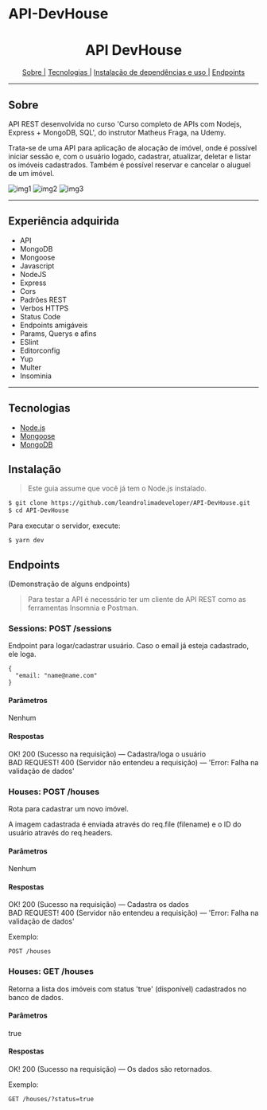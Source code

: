 # API-DevHouse

<h1 align="center">API DevHouse</h1>
<p align="center">
    <a href="#sobre">Sobre |</a>
    <a href="#tecnologias">Tecnologias |</a>
    <a href="#instalação">Instalação de dependências e uso |</a>
    <a href="#endpoints">Endpoints</a>
</p>

<hr>

## Sobre
API REST desenvolvida no curso 'Curso completo de APIs com Nodejs, Express + MongoDB, SQL', do instrutor Matheus Fraga, na Udemy.

Trata-se de uma API para aplicação de alocação de imóvel, onde é possível iniciar sessão e, com o usuário logado, cadastrar, atualizar, deletar e listar os imóveis cadastrados. Também é possível reservar e cancelar o aluguel de um imóvel. 

![img1](https://user-images.githubusercontent.com/76854209/164293507-228e150d-39df-47e6-8cc5-dd56a82a4452.jpg)
![img2](https://user-images.githubusercontent.com/76854209/164293513-de7ccc0a-95cd-46a7-b51f-805809a9745b.jpg)
![img3](https://user-images.githubusercontent.com/76854209/164293514-c428345c-cd4f-40f5-b9ff-415647228087.jpg)

<hr>

## Experiência adquirida
- API
- MongoDB
- Mongoose
- Javascript
- NodeJS
- Express
- Cors
- Padrões REST
- Verbos HTTPS
- Status Code
- Endpoints amigáveis
- Params, Querys e afins
- ESlint
- Editorconfig
- Yup
- Multer
- Insominia

<hr>

## Tecnologias
<ul>
    <li><a href="https://nodejs.org/" alt="Node.js">Node.js</a></li>
    <li><a href="https://mongoosejs.com/" alt="">Mongoose</a></li>
    <li><a href="https://www.mongodb.com/pt-br" alt="MySQL">MongoDB</a></li>
</ul>

## Instalação

> Este guia assume que você já tem o Node.js instalado. 

```bash
$ git clone https://github.com/leandrolimadeveloper/API-DevHouse.git
$ cd API-DevHouse
```

Para executar o servidor, execute:
```
$ yarn dev
```
 
## Endpoints 
(Demonstração de alguns endpoints)
> Para testar a API é necessário ter um cliente de API REST como as ferramentas Insomnia e Postman. 

### Sessions: POST /sessions
Endpoint para logar/cadastrar usuário. Caso o email já esteja cadastrado, ele loga.

```
{
  "email: "name@name.com"
}
```

#### Parâmetros
Nenhum

#### Respostas 
OK! 200 (Sucesso na requisição) — Cadastra/loga o usuário<br>
BAD REQUEST! 400 (Servidor não entendeu a requisição) — 'Error: Falha na validação de dados'

### Houses: POST /houses
Rota para cadastrar um novo imóvel. 

A imagem cadastrada é enviada através do req.file (filename) e o ID do usuário através do req.headers.

#### Parâmetros
Nenhum

#### Respostas 
OK! 200 (Sucesso na requisição) — Cadastra os dados<br>
BAD REQUEST! 400 (Servidor não entendeu a requisição) — 'Error: Falha na validação de dados'

Exemplo:
``` 
POST /houses
```

### Houses: GET /houses
Retorna a lista dos imóveis com status 'true' (disponível) cadastrados no banco de dados.

#### Parâmetros
true

#### Respostas 
OK! 200 (Sucesso na requisição) — Os dados são retornados.

Exemplo:
``` 
GET /houses/?status=true
```
 

